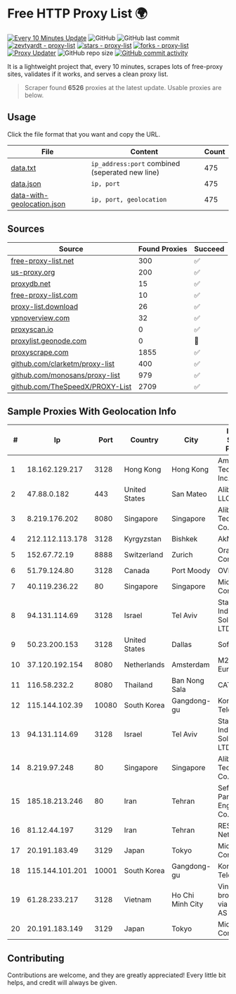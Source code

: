 
# Free HTTP Proxy List 🌍

[![Every 10 Minutes Update](https://github.com/mertguvencli/http-proxy-list/actions/workflows/main.yml/badge.svg?branch=main)](https://github.com/mertguvencli/http-proxy-list/actions/workflows/main.yml)
![GitHub](https://img.shields.io/github/license/mertguvencli/http-proxy-list)
![GitHub last commit](https://img.shields.io/github/last-commit/mertguvencli/http-proxy-list)
[![zevtyardt - proxy-list](https://img.shields.io/static/v1?label=zevtyardt&message=proxy-list&color=blue&logo=github)](https://github.com/zevtyardt/proxy-list "Go to GitHub repo")
[![stars - proxy-list](https://img.shields.io/github/stars/zevtyardt/proxy-list?style=social)](https://github.com/zevtyardt/proxy-list)
[![forks - proxy-list](https://img.shields.io/github/forks/zevtyardt/proxy-list?style=social)](https://github.com/zevtyardt/proxy-list)
[![Proxy Updater](https://github.com/zevtyardt/proxy-list/workflows/Proxy%20Updater/badge.svg)](https://github.com/zevtyardt/proxy-list/actions?query=workflow:"Proxy+Updater")
![GitHub repo size](https://img.shields.io/github/repo-size/zevtyardt/proxy-list)
[![GitHub commit activity](https://img.shields.io/github/commit-activity/m/zevtyardt/proxy-list?logo=commits)](https://github.com/zevtyardt/proxy-list/commits/main)

It is a lightweight project that, every 10 minutes, scrapes lots of free-proxy sites, validates if it works, and serves a clean proxy list.

> Scraper found **6526** proxies at the latest update. Usable proxies are below.

## Usage

Click the file format that you want and copy the URL.

|File|Content|Count|
|----|-------|-----|
|[data.txt](https://raw.githubusercontent.com/mertguvencli/http-proxy-list/main/proxy-list/data.txt)|`ip_address:port` combined (seperated new line)|475|
|[data.json](https://raw.githubusercontent.com/mertguvencli/http-proxy-list/main/proxy-list/data.json)|`ip, port`|475|
|[data-with-geolocation.json](https://raw.githubusercontent.com/mertguvencli/http-proxy-list/main/proxy-list/data-with-geolocation.json)|`ip, port, geolocation`|475|

## Sources

|Source|Found Proxies|Succeed|
|------|-------------|-------|
|[free-proxy-list.net](https://free-proxy-list.net)|300|✅|
|[us-proxy.org](https://www.us-proxy.org)|200|✅|
|[proxydb.net](http://proxydb.net)|15|✅|
|[free-proxy-list.com](https://free-proxy-list.com/?page=&port=&type%5B%5D=http&type%5B%5D=https&up_time=0&search=Search)|10|✅|
|[proxy-list.download](https://www.proxy-list.download/HTTP)|26|✅|
|[vpnoverview.com](https://vpnoverview.com/privacy/anonymous-browsing/free-proxy-servers)|32|✅|
|[proxyscan.io](https://www.proxyscan.io)|0|✅|
|[proxylist.geonode.com](https://proxylist.geonode.com/api/proxy-list?limit=300&page=1&sort_by=lastChecked&sort_type=desc&protocols=http,https)|0|🚫|
|[proxyscrape.com](https://api.proxyscrape.com/v2/?request=displayproxies&protocol=http&timeout=10000&country=all&ssl=all&anonymity=all)|1855|✅|
|[github.com/clarketm/proxy-list](https://raw.githubusercontent.com/clarketm/proxy-list/master/proxy-list-raw.txt)|400|✅|
|[github.com/monosans/proxy-list](https://raw.githubusercontent.com/monosans/proxy-list/main/proxies/http.txt)|979|✅|
|[github.com/TheSpeedX/PROXY-List](https://raw.githubusercontent.com/TheSpeedX/PROXY-List/master/http.txt)|2709|✅|


## Sample Proxies With Geolocation Info

|#|Ip|Port|Country|City|Internet Service Provider|
|-|--|----|-------|----|-------------------------|
|1|18.162.129.217|3128|Hong Kong|Hong Kong|Amazon Technologies Inc.|
|2|47.88.0.182|443|United States|San Mateo|Alibaba.com LLC|
|3|8.219.176.202|8080|Singapore|Singapore|Alibaba (US) Technology Co., Ltd.|
|4|212.112.113.178|3128|Kyrgyzstan|Bishkek|AkNet|
|5|152.67.72.19|8888|Switzerland|Zurich|Oracle Corporation|
|6|51.79.124.80|3128|Canada|Port Moody|OVH SAS|
|7|40.119.236.22|80|Singapore|Singapore|Microsoft Corporation|
|8|94.131.114.69|3128|Israel|Tel Aviv|Stark Industries Solutions LTD|
|9|50.23.200.153|3128|United States|Dallas|SoftLayer|
|10|37.120.192.154|8080|Netherlands|Amsterdam|M247 Europe SRL|
|11|116.58.232.2|8080|Thailand|Ban Nong Sala|CAT-BB|
|12|115.144.102.39|10080|South Korea|Gangdong-gu|Korea Telecom|
|13|94.131.114.69|3128|Israel|Tel Aviv|Stark Industries Solutions LTD|
|14|8.219.97.248|80|Singapore|Singapore|Alibaba (US) Technology Co., Ltd.|
|15|185.18.213.246|80|Iran|Tehran|Sefroyek Pardaz Engineering Co. LTD|
|16|81.12.44.197|3129|Iran|Tehran|RESPINA Networks|
|17|20.191.183.49|3129|Japan|Tokyo|Microsoft Corporation|
|18|115.144.101.201|10001|South Korea|Gangdong-gu|Korea Telecom|
|19|61.28.233.217|3128|Vietnam|Ho Chi Minh City|Vinadata broadcast via vinagame AS Number|
|20|20.191.183.149|3129|Japan|Tokyo|Microsoft Corporation|



## Contributing

Contributions are welcome, and they are greatly appreciated! Every
little bit helps, and credit will always be given.

